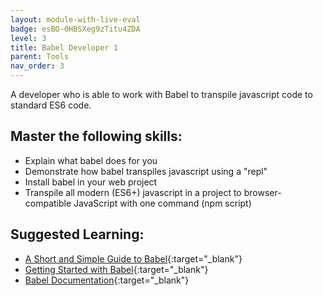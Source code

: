 ```yaml
---
layout: module-with-live-eval
badge: esBO-0HBSXeg9zTitu4ZDA
level: 3
title: Babel Developer 1
parent: Tools
nav_order: 3
---
```

A developer who is able to work with Babel to transpile javascript code to standard ES6 code.

## Master the following skills:

* Explain what babel does for you
* Demonstrate how babel transpiles javascript using a "repl"
* Install babel in your web project
* Transpile all modern (ES6+) javascript in a project to browser-compatible JavaScript with one command (npm script)

## Suggested Learning:

* [A Short and Simple Guide to Babel](https://flaviocopes.com/babel/){:target="_blank"}
* [Getting Started with Babel](https://www.youtube.com/watch?v=ahh65GQz74g){:target="_blank"}
* [Babel Documentation](https://babeljs.io/){:target="_blank"}

